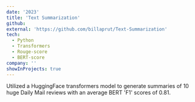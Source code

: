 ```yaml
---
date: '2023'
title: 'Text Summarization'
github: 
external: 'https://github.com/billaprut/Text-Summarization'
tech:
  - Python
  - Transformers
  - Rouge-score
  - BERT-score
company: ''
showInProjects: true
---
```


Utilized a HuggingFace transformers model to generate summaries of 10 huge Daily Mail reviews with an average BERT 'F1' scores of 0.81.
